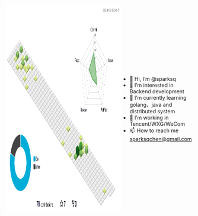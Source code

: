 <div style="display: flex;justify-content: space-around;align-items: center;">
<div>
  <a href="https://github.com/wh1tenight">
    <img height="560px" src="./profile-3d-contrib/profile-green-animate.svg">
  </a>
</div>
  
- 👋 Hi, I’m @sparksq
- 👀 I’m interested in Backend development
- 🌱 I’m currently learning golang、java and distributed system
- 💞️ I’m working in Tencent/WXG/WeCom
- 📫 How to reach me sparksqchen@gmail.com

<!---
wh1tenight/wh1tenight is a ✨ special ✨ repository because its `README.md` (this file) appears on your GitHub profile.
You can click the Preview link to take a look at your changes.
--->
